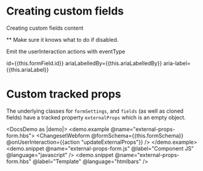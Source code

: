 # Creating custom fields

Creating custom fields content

** Make sure it knows what to do if disabled.

Emit the userInteraction actions with eventType

id={{this.formField.id}}
ariaLabelledBy={{this.ariaLabelledBy}}
aria-label={{this.ariaLabel}}

# Custom tracked props

The underlying classes for `formSettings`, and `fields` (as well as cloned fields) have a tracked property `externalProps` which is an empty object.

<DocsDemo as |demo|>
  <demo.example @name="external-props-form.hbs">
    <ChangesetWebform 
      @formSchema={{this.formSchema}} 
      @onUserInteraction={{action "updateExternalProps"}} 
     />
  </demo.example>
  <demo.snippet @name="external-props-form.js" @label="Component JS" @language="javascript" />
  <demo.snippet @name="external-props-form.hbs" @label="Template" @language="htmlbars" />
</DocsDemo>